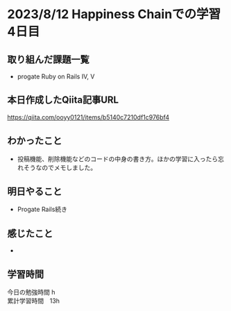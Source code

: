 # 2023/8/12 Happiness Chainでの学習4日目

## 取り組んだ課題一覧
- progate Ruby on Rails  IV, V

## 本日作成したQiita記事URL
https://qiita.com/ooyy0121/items/b5140c7210df1c976bf4


## わかったこと
- 投稿機能、削除機能などのコードの中身の書き方。ほかの学習に入ったら忘れそうなのでメモしました。

## 明日やること
- Progate Rails続き

## 感じたこと
-
## 学習時間
今日の勉強時間 h <br>
累計学習時間　13h

<!-- ![Alt text](../../images/8-11.jpg) -->
